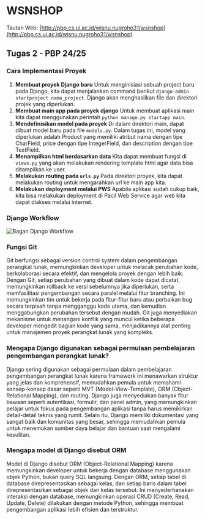 # WSNSHOP
Tautan Web: [http://pbp.cs.ui.ac.id/wisnu.nugroho31/wsnshop](http://pbp.cs.ui.ac.id/wisnu.nugroho31/wsnshop)

## Tugas 2 - PBP 24/25

### Cara Implementasi Proyek
1. **Membuat proyek Django baru**
Untuk menginisiasi sebuah project baru pada Django, kita dapat menjalankan command berikut `django-admin startproject nama_project`. Django akan menghasilkan file dan direktori projek yang diperlukan.
2. **Membuat main app pada proyek django**
Untuk membuat aplikasi main kita dapat menggunakan perintah `python manage.py startapp main`.
3. **Mendefinisikan model pada proyek**
Di dalam direktori main, dapat dibuat model baru pada file `models.py`. Dalam tugas ini, model yang diperlukan adalah Product yang memiliki atribut nama dengan tipe CharField, price dengan tipe IntegerField, dan description dengan tipe TextField.
4. **Menampilkan html berdasarkan data**
Kita dapat membuat fungsi di `views.py` yang akan melakukan rendering template html agar data bisa ditampilkan ke user.
5. **Melakukan routing pada `urls.py`**
Pada direktori proyek, kita dapat melakukan routing untuk mengarahkan url ke main app kita.
6. **Melakukan deployment melalui PWS**
Apabila aplikasi sudah cukup baik, kita bisa melakukan deployment di Pacil Web Service agar web kita dapat diakses melalui internet.

### Django Workflow
![Bagan Django Workflow](https://github.com/user-attachments/assets/7dfb6834-a0b2-4c7e-9742-822c9dc270e0)

### Fungsi Git
Git berfungsi sebagai version control system dalam pengembangan perangkat lunak, memungkinkan developer untuk melacak perubahan kode, berkolaborasi secara efektif, dan mengelola proyek dengan lebih baik. Dengan Git, setiap perubahan yang dibuat dalam kode dapat dicatat, memungkinkan rollback ke versi sebelumnya jika diperlukan, serta memfasilitasi pengembangan secara paralel melalui fitur branching. Ini memungkinkan tim untuk bekerja pada fitur-fitur baru atau perbaikan bug secara terpisah tanpa mengganggu kode utama, dan kemudian menggabungkan perubahan tersebut dengan mudah. Git juga menyediakan mekanisme untuk menangani konflik yang muncul ketika beberapa developer mengedit bagian kode yang sama, menjadikannya alat penting untuk manajemen proyek perangkat lunak yang kompleks.

### Mengapa Django digunakan sebagai permulaan pembelajaran pengembangan perangkat lunak?
Django sering digunakan sebagai permulaan dalam pembelajaran pengembangan perangkat lunak karena framework ini menawarkan struktur yang jelas dan komprehensif, memudahkan pemula untuk memahami konsep-konsep dasar seperti MVT (Model-View-Template), ORM (Object-Relational Mapping), dan routing. Django juga menyediakan banyak fitur bawaan seperti autentikasi, formulir, dan panel admin, yang memungkinkan pelajar untuk fokus pada pengembangan aplikasi tanpa harus memikirkan detail-detail teknis yang rumit. Selain itu, Django memiliki dokumentasi yang sangat baik dan komunitas yang besar, sehingga memudahkan pemula untuk menemukan sumber daya belajar dan bantuan saat mengalami kesulitan.

### Mengapa model di Django disebut ORM
Model di Django disebut ORM (Object-Relational Mapping) karena memungkinkan developer untuk bekerja dengan database menggunakan objek Python, bukan query SQL langsung. Dengan ORM, setiap tabel di database direpresentasikan sebagai kelas, dan setiap baris dalam tabel direpresentasikan sebagai objek dari kelas tersebut. Ini menyederhanakan interaksi dengan database, memungkinkan operasi CRUD (Create, Read, Update, Delete) dilakukan dengan metode Python, sehingga membuat pengembangan aplikasi lebih efisien dan terstruktur.

